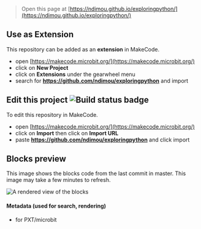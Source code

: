 
> Open this page at [https://ndimou.github.io/exploringpython/](https://ndimou.github.io/exploringpython/)

## Use as Extension

This repository can be added as an **extension** in MakeCode.

* open [https://makecode.microbit.org/](https://makecode.microbit.org/)
* click on **New Project**
* click on **Extensions** under the gearwheel menu
* search for **https://github.com/ndimou/exploringpython** and import

## Edit this project ![Build status badge](https://github.com/ndimou/exploringpython/workflows/MakeCode/badge.svg)

To edit this repository in MakeCode.

* open [https://makecode.microbit.org/](https://makecode.microbit.org/)
* click on **Import** then click on **Import URL**
* paste **https://github.com/ndimou/exploringpython** and click import

## Blocks preview

This image shows the blocks code from the last commit in master.
This image may take a few minutes to refresh.

![A rendered view of the blocks](https://github.com/ndimou/exploringpython/raw/master/.github/makecode/blocks.png)

#### Metadata (used for search, rendering)

* for PXT/microbit
<script src="https://makecode.com/gh-pages-embed.js"></script><script>makeCodeRender("{{ site.makecode.home_url }}", "{{ site.github.owner_name }}/{{ site.github.repository_name }}");</script>
